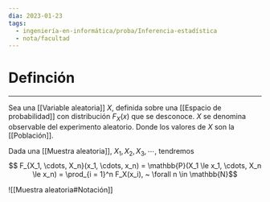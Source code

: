 ```yaml
---
dia: 2023-01-23
tags:
  - ingeniería-en-informática/proba/Inferencia-estadística
  - nota/facultad
---
```

# Definción
---
Sea una [[Variable aleatoria]] $X$, definida sobre una [[Espacio de probabilidad]] con distribución $F_X(x)$ que se desconoce. $X$ se denomina observable del experimento aleatorio. Donde los valores de $X$ son la [[Población]].

Dada una [[Muestra aleatoria]], $X_1, X_2, X_3, \cdots$, tendremos $$ F_{X_1, \cdots, X_n}(x_1, \cdots, x_n)  = \mathbb{P}(X_1 \le x_1, \cdots, X_n \le x_n) = \prod_{i = 1}^n F_X(x_i), ~ \forall n \in \mathbb{N}$$

![[Muestra aleatoria#Notación]]

